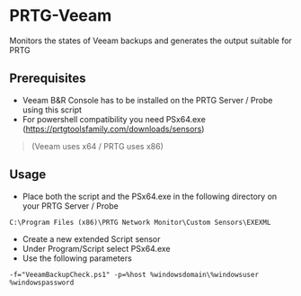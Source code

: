 # PRTG-Veeam
Monitors the states of Veeam backups and generates the output suitable for PRTG

## Prerequisites
+ Veeam B&R Console has to be installed on the PRTG Server / Probe using this script
+ For powershell compatibility you need PSx64.exe (https://prtgtoolsfamily.com/downloads/sensors)
> (Veeam uses x64 / PRTG uses x86)

## Usage
+ Place both the script and the PSx64.exe in the following directory on your PRTG Server / Probe
```
C:\Program Files (x86)\PRTG Network Monitor\Custom Sensors\EXEXML
```
+ Create a new extended Script sensor
+ Under Program/Script select PSx64.exe
+ Use the following parameters
```
-f="VeeamBackupCheck.ps1" -p=%host %windowsdomain\%windowsuser %windowspassword
```
